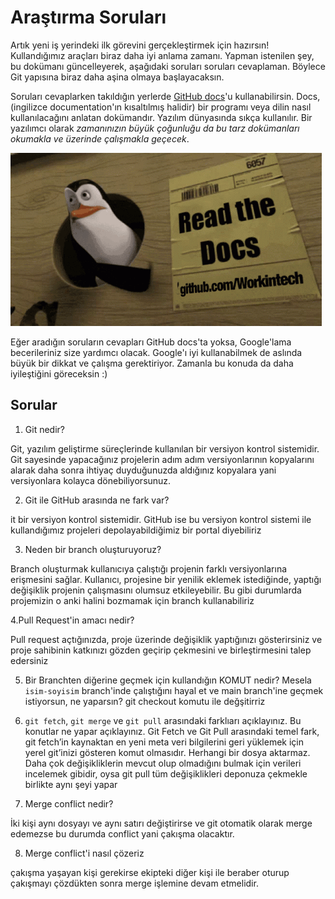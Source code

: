 # Araştırma Soruları

Artık yeni iş yerindeki ilk görevini gerçekleştirmek için hazırsın! Kullandığımız araçları biraz daha iyi anlama zamanı. Yapman istenilen şey, bu dokümanı güncelleyerek, aşağıdaki soruları soruları cevaplaman. Böylece Git yapısına biraz daha aşina olmaya başlayacaksın.

Soruları cevaplarken takıldığın yerlerde [GitHub docs](https://docs.github.com/en)'u kullanabilirsin. Docs, (ingilizce documentation'ın kısaltılmış halidir) bir programı veya dilin nasıl kullanılacağını anlatan dokümandır. Yazılım dünyasında sıkça kullanılır. Bir yazılımcı olarak _zamanınızın büyük çoğunluğu da bu tarz dokümanları okumakla ve üzerinde çalışmakla geçecek_.

![READ THE DOCS](https://github.com/Workintech/FSWeb-S1G1-Projesi-Web-Development-Projesi-icin-Git/blob/main/read-the-docs-wit.gif?raw=true)

Eğer aradığın soruların cevapları GitHub docs'ta yoksa, Google'lama becerileriniz size yardımcı olacak. Google'ı iyi kullanabilmek de aslında büyük bir dikkat ve çalışma gerektiriyor. Zamanla bu konuda da daha iyileştiğini göreceksin :)

## Sorular

1. Git nedir?

Git, yazılım geliştirme süreçlerinde kullanılan bir versiyon kontrol 
sistemidir. Git sayesinde yapacağınız projelerin adım adım versiyonlarının 
kopyalarını alarak daha sonra ihtiyaç duyduğunuzda aldığınız kopyalara 
yani versiyonlara kolayca dönebiliyorsunuz.

2. Git ile GitHub arasında ne fark var?

it bir versiyon kontrol sistemidir. GitHub ise bu versiyon kontrol sistemi 
ile kullandığımız projeleri depolayabildiğimiz bir portal diyebiliriz

3. Neden bir branch oluşturuyoruz?

Branch oluşturmak kullanıcıya çalıştığı projenin farklı versiyonlarına 
erişmesini sağlar. Kullanıcı, projesine bir yenilik eklemek istediğinde, 
yaptığı değişiklik projenin çalışmasını olumsuz etkileyebilir. Bu gibi 
durumlarda projemizin o anki halini bozmamak için branch kullanabiliriz 
 
4.Pull Request'in amacı nedir?

Pull request açtığınızda, proje üzerinde değişiklik yaptığınızı 
gösterirsiniz ve proje sahibinin katkınızı gözden geçirip çekmesini ve 
birleştirmesini talep edersiniz

5. Bir Branchten diğerine geçmek için kullandığın KOMUT nedir? Mesela `isim-soyisim` branch'inde çalıştığını hayal et ve main branch'ine geçmek istiyorsun, ne yaparsın?
git checkout komutu ile değşitirriz

6. `git fetch`, `git merge` ve `git pull` arasındaki farklıarı açıklayınız. Bu konutlar ne yapar açıklayınız.
Git Fetch ve Git Pull arasındaki temel fark, git fetch’in kaynaktan en 
yeni meta veri bilgilerini geri yüklemek için yerel git’inizi gösteren 
komut olmasıdır. Herhangi bir dosya aktarmaz. Daha çok değişikliklerin 
mevcut olup olmadığını bulmak için verileri incelemek gibidir, oysa git 
pull tüm değişiklikleri deponuza çekmekle birlikte aynı şeyi yapar

 7. Merge conflict nedir?

İki kişi aynı dosyayı ve aynı satırı değiştirirse ve git otomatik olarak 
merge edemezse bu durumda conflict yani çakışma olacaktır.

8. Merge conflict'i nasıl çözeriz 

çakışma yaşayan kişi gerekirse ekipteki diğer kişi ile beraber oturup 
çakışmayı çözdükten sonra merge işlemine devam etmelidir.

